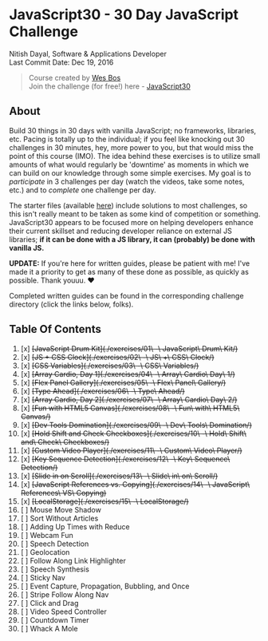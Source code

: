 # JavaScript30 - 30 Day JavaScript Challenge
Nitish Dayal, Software & Applications Developer  
Last Commit Date: Dec 19, 2016

> Course created by [Wes Bos](https://github.com/wesbos)  
> Join the challenge (for free!) here - [JavaScript30](https://javascript30.com/account)

## About

Build 30 things in 30 days with vanilla JavaScript; no frameworks, libraries, etc. 
  Pacing is totally up to the individual; if you feel like knocking out 30 challenges
  in 30 minutes, hey, more power to you, but that would miss the point of this course (IMO).
  The idea behind these exercises is to utilize small amounts of what would regularly be
  'downtime' as moments in which we can build on our knowledge through some simple
  exercises. My goal is to _participate_ in 3 challenges per day (watch the videos, take 
  some notes, etc.) and to _complete_ one challenge per day.

The starter files (available [here](https://github.com/wesbos/JavaScript30)) include solutions to 
  most challenges, so this isn't really meant to be taken as some kind of competition or something. 
  JavaScript30 appears to be focused more on helping developers enhance their current skillset and 
  reducing developer reliance on external JS libraries; **if it can be done with a JS library, 
  it can (probably) be done with vanilla JS.**

**UPDATE:** If you're here for written guides, please be patient with me! I've made it a priority
to get as many of these done as possible, as quickly as possible. Thank youuu. ❤️

Completed written guides can be found in the corresponding challenge directory (click the links below, folks).

## Table Of Contents

1. [x] ~~[JavaScript Drum Kit](./exercises/01\ -\ JavaScript\ Drum\ Kit/)~~
2. [x] ~~[JS + CSS Clock](./exercises/02\ -\ JS\ +\ CSS\ Clock/)~~
3. [x] ~~[CSS Variables](./exercises/03\ -\ CSS\ Variables/)~~
4. [x] ~~[Array Cardio, Day 1](./exercises/04\ -\ Array\ Cardio\ Day\ 1/)~~
5. [x] ~~[Flex Panel Gallery](./exercises/05\ -\ Flex\ Panel\ Gallery/)~~
6. [x] ~~[Type Ahead](./exercises/06\ -\ Type\ Ahead/)~~
7. [x] ~~[Array Cardio, Day 2](./exercises/07\ -\ Array\ Cardio\ Day\ 2/)~~
8. [x] ~~[Fun with HTML5 Canvas](./exercises/08\ -\ Fun\ with\ HTML5\ Canvas/)~~
9. [x] ~~[Dev Tools Domination](./exercises/09\ -\ Dev\ Tools\ Domination/)~~
10. [x] ~~[Hold Shift and Check Checkboxes](./exercises/10\ -\ Hold\ Shift\ and\ Check\ Checkboxes/)~~
11. [x] ~~[Custom Video Player](./exercises/11\ -\ Custom\ Video\ Player/)~~
12. [x] ~~[Key Sequence Detection](./exercises/12\ -\ Key\ Sequence\ Detection/)~~
13. [x] ~~[Slide in on Scroll](./exercises/13\ -\ Slide\ in\ on\ Scroll/)~~
14. [x] ~~[JavaScript References vs. Copying](./exercises/14\ -\ JavaScript\ References\ VS\ Copying)~~
15. [x] ~~[LocalStorage](./exercises/15\ -\ LocalStorage/)~~
16. [ ] Mouse Move Shadow
17. [ ] Sort Without Articles
18. [ ] Adding Up Times with Reduce
19. [ ] Webcam Fun
20. [ ] Speech Detection
21. [ ] Geolocation
22. [ ] Follow Along Link Highlighter
23. [ ] Speech Synthesis
24. [ ] Sticky Nav
25. [ ] Event Capture, Propagation, Bubbling, and Once
26. [ ] Stripe Follow Along Nav
27. [ ] Click and Drag
28. [ ] Video Speed Controller
29. [ ] Countdown Timer
30. [ ] Whack A Mole

